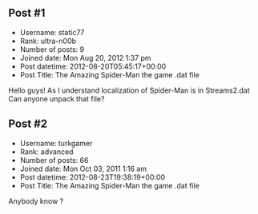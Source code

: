 ## Post #1
- Username: static77
- Rank: ultra-n00b
- Number of posts: 9
- Joined date: Mon Aug 20, 2012 1:37 pm
- Post datetime: 2012-08-20T05:45:17+00:00
- Post Title: The Amazing Spider-Man the game .dat file

Hello guys! As I understand localization of Spider-Man is in Streams2.dat Can anyone unpack that file?
## Post #2
- Username: turkgamer
- Rank: advanced
- Number of posts: 66
- Joined date: Mon Oct 03, 2011 1:16 am
- Post datetime: 2012-08-23T19:38:19+00:00
- Post Title: The Amazing Spider-Man the game .dat file

Anybody know ?
